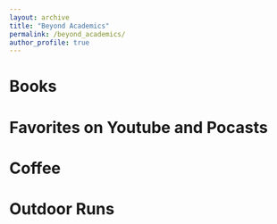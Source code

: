 ```yaml
---
layout: archive
title: "Beyond Academics"
permalink: /beyond_academics/
author_profile: true
---
```

# Books

# Favorites on Youtube and Pocasts

# Coffee

# Outdoor Runs



